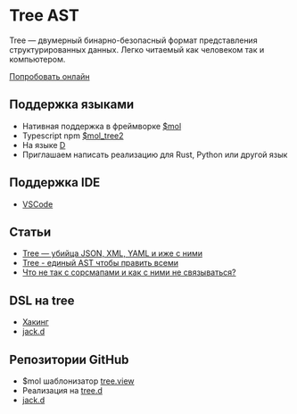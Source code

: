 # Tree AST

Tree — двумерный бинарно-безопасный формат представления структурированных данных. Легко читаемый как человеком так и компьютером.

[Попробовать онлайн](https://tree.hyoo.ru/)

## Поддержка языками
- Нативная поддержка в фреймворке [$mol](https://mol.hyoo.ru/#!section=view.tree)
- Typescript npm [$mol_tree2](https://www.npmjs.com/package/mol_tree2)
- На языке [D](https://github.com/nin-jin/tree.d/blob/master/source/jin/tree.d)
- Приглашаем написать реализацию для Rust, Python или другой язык

## Поддержка IDE
- [VSCode](vscode-language-tree)


## Статьи
- [Tree — убийца JSON, XML, YAML и иже с ними](https://habr.com/ru/post/248147/)
- [Tree - единый AST чтобы править всеми](https://github.com/nin-jin/slides/tree/master/tree)
- [Что не так с сорсмапами и как с ними не связываться?](https://github.com/nin-jin/slides/tree/master/sourcemap)

## DSL на tree
- [Хакинг](https://github.com/nin-jin/slides/tree/master/sourcemap#%D1%8D%D1%82%D0%BE-%D1%87%D1%82%D0%BE-%D0%B7%D0%B0-%D1%85%D0%B0%D0%BA%D0%B8-%D1%82%D0%B0%D0%BA%D0%B8%D0%B5-%D1%88%D0%B0%D0%B1%D0%BB%D0%BE%D0%BD%D0%BD%D1%8B%D0%B9-%D0%BF%D1%80%D0%B8%D0%BC%D0%B5%D1%80)
- [jack.d](https://github.com/nin-jin/jack.d)

## Репозитории GitHub
- $mol шаблонизатор [tree.view](https://github.com/hyoo-ru/mam_mol/tree/master/tree2)
- Реализация на [tree.d](https://github.com/nin-jin/tree.d)
- [jack.d](https://github.com/nin-jin/jack.d)

